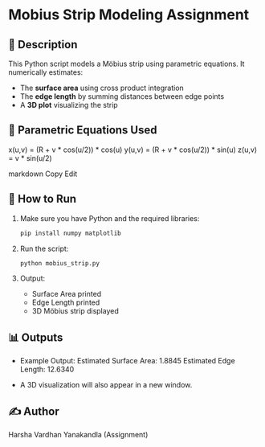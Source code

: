 # Mobius Strip Modeling Assignment

## 🔷 Description

This Python script models a Möbius strip using parametric equations. It numerically estimates:

- The **surface area** using cross product integration
- The **edge length** by summing distances between edge points
- A **3D plot** visualizing the strip

## 📌 Parametric Equations Used

x(u,v) = (R + v * cos(u/2)) * cos(u)
y(u,v) = (R + v * cos(u/2)) * sin(u)
z(u,v) = v * sin(u/2)

markdown
Copy
Edit


## 🔧 How to Run

1. Make sure you have Python and the required libraries:
    ```bash
    pip install numpy matplotlib
    ```

2. Run the script:
    ```bash
    python mobius_strip.py
    ```

3. Output:
    - Surface Area printed
    - Edge Length printed
    - 3D Möbius strip displayed

## 📊 Outputs

- Example Output:
Estimated Surface Area: 1.8845
Estimated Edge Length: 12.6340


- A 3D visualization will also appear in a new window.

## ✍️ Author
Harsha Vardhan Yanakandla (Assignment)
